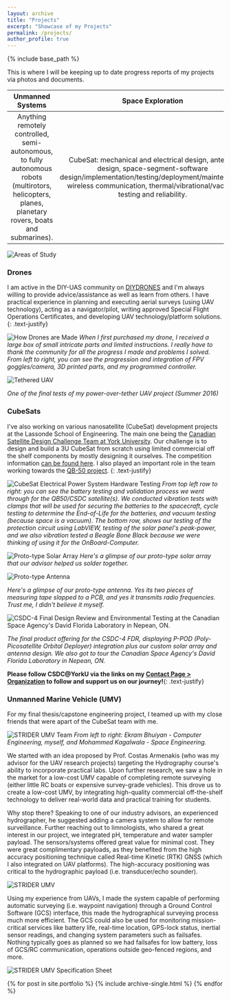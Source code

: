 ```yaml
---
layout: archive
title: "Projects"
excerpt: "Showcase of my Projects"
permalink: /projects/
author_profile: true
---
```


{% include base_path %}

This is where I will be keeping up to date progress reports of my projects via photos and documents.

| Unmanned Systems | Space Exploration | Extracurricular |
|:--------:|:--------------:|:---------------:|
|Anything remotely controlled, semi-autonomous, to fully autonomous robots (multirotors, helicopters, planes, planetary rovers, boats and submarines).  |  CubeSat: mechanical and electrical design, antenna design, space-segment-software design/implementation/testing/deployment/maintenance, wireless communication, thermal/vibrational/vacuum testing and reliability. | Software Dev (web/apps, games), internet of things, VR/AR, cloud geospatial analytics tools​, big data, machine learning, blockchain, cryptocurrency, GPS. |

![Areas of Study](/assets/images/space.jpg "Areas of Study")

### Drones

I am active in the DIY-UAS community on [DIYDRONES](http://diydrones.com/profile/menezes) and I'm always willing to provide advice/assistance as well as learn from others. I have practical experience in planning and executing aerial surveys (using UAV technology), acting as a navigator/pilot, writing approved Special Flight Operations Certificates, and developing UAV technology/platform solutions.
{: .text-justify}

![How Drones are Made](/assets/images/parts-to-drone.png "How Drones are Made")
*When I first purchased my drone, I received a large box of small intricate parts and limited instructions. I really have to thank the community for all the progress I made and problems I solved. From left to right, you can see the progression and integration of FPV goggles/camera, 3D printed parts, and my programmed controller.*

![Tethered UAV](/assets/images/tether.jpg "Tethered UAV")

*One of the final tests of my power-over-tether UAV project (Summer 2016)*

### CubeSats

I've also working on various nanosatellite (CubeSat) development projects at the Lassonde School of Engineering. The main one being the [Canadian Satellite Design Challenge Team at York University](https://www.lassat.ca). Our challenge is to design and build a 3U CubeSat from scratch using limited commercial off the shelf components by mostly designing it ourselves. The competition information [can be found here](https://www.csdcms.ca). I also played an important role in the team working towards the [QB-50 project](https://www.qb50.eu).
{: .text-justify}

![CubeSat Electrical Power System Hardware Testing](/assets/images/cubesat.jpg "CubeSat Electrical Power System Hardware Testing")
*From top left row to right: you can see the battery testing and validation process we went through for the QB50/CSDC satellite(s). We conducted vibration tests with clamps that will be used for securing the batteries to the spacecraft, cycle testing to determine the End-of-Life for the batteries, and vacuum testing (because space is a vacuum). The bottom row, shows our testing of the protection circuit using LabVIEW, testing of the solar panel's peak-power, and we also vibration tested a Beagle Bone Black because we were thinking of using it for the OnBoard-Computer.*

![Proto-type Solar Array](/assets/images/ptsolar.jpg "Proto-type Solar Array")
*Here's a glimpse of our proto-type solar array that our advisor helped us solder together.*

![Proto-type Antenna](/assets/images/ant.jpg "Proto-type Antenna")

*Here's a glimpse of our proto-type antenna. Yes its two pieces of measuring tape slapped to a PCB, and yes it transmits radio frequencies. Trust me, I didn't believe it myself.*

![CSDC-4 Final Design Review and Environmental Testing at the Canadian Space Agency's David Florida Laboratory in Nepean, ON.](/assets/images/csdc4fdr.jpg "CSDC-4 Final Design Review and Environmental Testing at the Canadian Space Agency's David Florida Laboratory in Nepean, ON.")

*The final product offering for the CSDC-4 FDR, displaying P-POD (Poly-Picosatellite Orbital Deployer) integration plus our custom solar array and antenna design. We also got to tour the Canadian Space Agency's David Florida Laboratory in Nepean, ON.*

**Please follow CSDC@YorkU via the links on my [Contact Page > Organization](http://keithmenezes.ca/contact/) to follow and support us on our journey!**{: .text-justify}

### Unmanned Marine Vehicle (UMV)

For my final thesis/capstone engineering project, I teamed up with my close friends that were apart of the CubeSat team with me.

![STRIDER UMV Team](/assets/images/striderfam.jpg "STRIDER UMV Team")
*From left to right: Ekram Bhuiyan - Computer Engineering, myself, and Mohammed Kagalwala - Space Engineering.*

We started with an idea proposed by Prof. Costas Armenakis (who was my advisor for the UAV research projects) targeting the Hydrography course's ability to incorporate practical labs. Upon further research, we saw a hole in the market for a low-cost UMV capable of completing remote surveying (either little RC boats or expensive survey-grade vehicles). This drove us to create a low-cost UMV, by integrating high-quality commercial off-the-shelf technology to deliver real-world data and practical training for students.

Why stop there? Speaking to one of our industry advisors, an experienced hydrographer, he suggested adding a camera system to allow for remote surveillance. Further reaching out to limnologists, who shared a great interest in our project, we integrated pH, temperature and water sampler payload. The sensors/systems offered great value for minimal cost. They were great complimentary payloads, as they benefited from the high accuracy positioning technique called Real-time Kinetic (RTK) GNSS (which I also integrated on UAV platforms). The high-accuracy positioning was critical to the hydrographic payload (i.e. transducer/echo sounder).

![STRIDER UMV](/assets/images/strider.jpg "STRIDER UMV")

Using my experience from UAVs, I made the system capable of performing automatic surveying (i.e. waypoint navigation) through a Ground Control Software (GCS) interface, this made the hydrographical surveying process much more efficient. The GCS could also be used for monitoring mission-critical services like battery life, real-time location, GPS-lock status, inertial sensor readings, and changing system parameters such as failsafes. Nothing typically goes as planned so we had failsafes for low battery, loss of GCS/RC communication, operations outside geo-fenced regions, and more.

![STRIDER UMV Specification Sheet](/assets/images/striderspecsheet.jpg "[STRIDER UMV Specification Sheet")

{% for post in site.portfolio %}
  {% include archive-single.html %}
{% endfor %}
